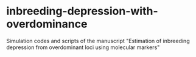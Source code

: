 # inbreeding-depression-with-overdominance
Simulation codes and scripts of the manuscript "Estimation of inbreeding depression from overdominant loci using molecular markers"
